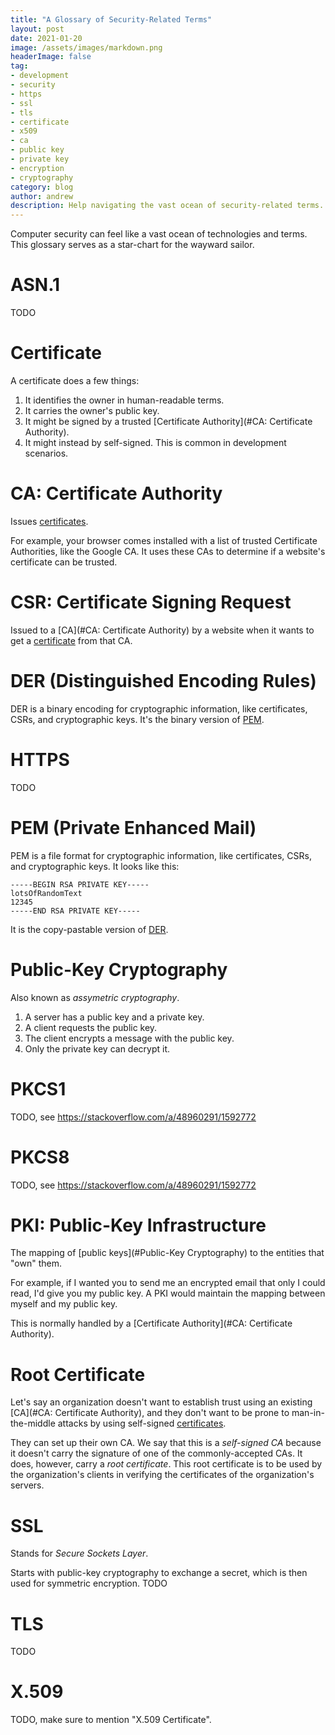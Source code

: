 ```yaml
---
title: "A Glossary of Security-Related Terms"
layout: post
date: 2021-01-20
image: /assets/images/markdown.png
headerImage: false
tag:
- development
- security
- https
- ssl
- tls
- certificate
- x509
- ca
- public key
- private key
- encryption
- cryptography
category: blog
author: andrew
description: Help navigating the vast ocean of security-related terms.
---
```


Computer security can feel like a vast ocean of technologies and terms. This glossary serves as a star-chart for the
wayward sailor.


# ASN.1
TODO


# Certificate
A certificate does a few things:
1. It identifies the owner in human-readable terms.
1. It carries the owner's public key.
1. It might be signed by a trusted [Certificate Authority](#CA: Certificate Authority).
1. It might instead by self-signed. This is common in development scenarios.


# CA: Certificate Authority
Issues [certificates](#Certificate).

For example, your browser comes installed with a list of trusted Certificate Authorities, like the Google CA. It uses
these CAs to determine if a website's certificate can be trusted.


# CSR: Certificate Signing Request
Issued to a [CA](#CA: Certificate Authority) by a website when it wants to get a [certificate](#Certificate) from that
CA.


# DER (Distinguished Encoding Rules)
DER is a binary encoding for cryptographic information, like certificates, CSRs, and cryptographic keys. It's the
binary version of [PEM](#PEM).


# HTTPS
TODO


# PEM (Private Enhanced Mail)
PEM is a file format for cryptographic information, like certificates, CSRs, and cryptographic keys. It looks like
this:
```
-----BEGIN RSA PRIVATE KEY-----
lotsOfRandomText
12345
-----END RSA PRIVATE KEY-----
```
It is the copy-pastable version of [DER](#DER).


# Public-Key Cryptography
Also known as _assymetric cryptography_.

1. A server has a public key and a private key.
1. A client requests the public key.
1. The client encrypts a message with the public key.
1. Only the private key can decrypt it.


# PKCS1
TODO, see https://stackoverflow.com/a/48960291/1592772


# PKCS8
TODO, see https://stackoverflow.com/a/48960291/1592772


# PKI: Public-Key Infrastructure
The mapping of [public keys](#Public-Key Cryptography) to the entities that "own" them.

For example, if I wanted you to send me an encrypted email that only I could read, I'd give you my public key. A PKI
would maintain the mapping between myself and my public key.

This is normally handled by a [Certificate Authority](#CA: Certificate Authority).


# Root Certificate
Let's say an organization doesn't want to establish trust using an existing [CA](#CA: Certificate Authority), and they
don't want to be prone to man-in-the-middle attacks by using self-signed [certificates](#Certificate).

They can set up their own CA. We say that this is a _self-signed CA_ because it doesn't carry the signature of one of the
commonly-accepted CAs. It does, however, carry a _root certificate_. This root certificate is to be used by the
organization's clients in verifying the certificates of the organization's servers.


# SSL
Stands for _Secure Sockets Layer_.


Starts with public-key cryptography to exchange a secret, which is then used for symmetric encryption.
TODO


# TLS
TODO


# X.509
TODO, make sure to mention "X.509 Certificate".
